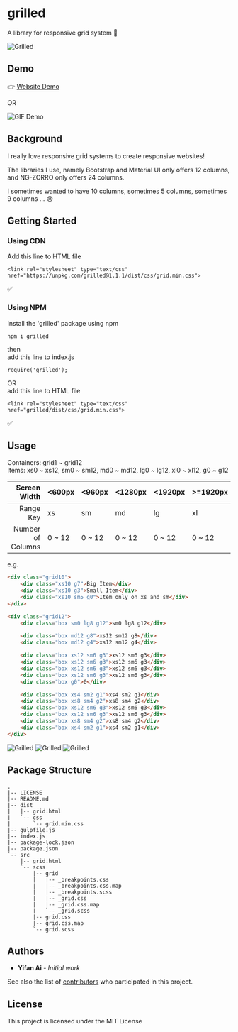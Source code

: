 # grilled

A library for responsive grid system 🏁

![Grilled](https://yifanai.s3-ap-southeast-2.amazonaws.com/grilled/grilled.jpg)

## Demo

👉 [Website Demo](https://unpkg.com/grilled@1.1.1/dist/grid.html)

OR

![GIF Demo](https://yifanai.s3-ap-southeast-2.amazonaws.com/grilled/grilled.gif)

## Background

I really love responsive grid systems to create responsive websites!

The libraries I use, namely Bootstrap and Material UI only offers 12 columns, and NG-ZORRO only offers 24 columns.

I sometimes wanted to have 10 columns, sometimes 5 columns, sometimes 9 columns ... 😞

## Getting Started

### Using CDN

Add this line to HTML file

```
<link rel="stylesheet" type="text/css" href="https://unpkg.com/grilled@1.1.1/dist/css/grid.min.css">
```

✅

### Using NPM

Install the 'grilled' package using npm

```
npm i grilled
```

then \
add this line to index.js

```
require('grilled');
```

OR \
add this line to HTML file

```
<link rel="stylesheet" type="text/css" href="grilled/dist/css/grid.min.css">
```

✅

## Usage

Containers: grid1 ~ grid12 \
Items: xs0 ~ xs12, sm0 ~ sm12, md0 ~ md12, lg0 ~ lg12, xl0 ~ xl12, g0 ~ g12

| Screen Width    |<600px|<960px|<1280px|<1920px|\>=1920px|
|----------------:|:-----|:-----|:------|:------|:--------|
|Range Key        |xs    |sm    |md     |lg     |xl       |
|Number of Columns|0 ~ 12|0 ~ 12|0 ~ 12 |0 ~ 12 |0 ~ 12   |

e.g.

```html
<div class="grid10">
	<div class="xs10 g7">Big Item</div>
	<div class="xs10 g3">Small Item</div>
	<div class="xs10 sm5 g0">Item only on xs and sm</div>
</div>
```

```html
<div class="grid12">
	<div class="box sm0 lg8 g12">sm0 lg8 g12</div>

	<div class="box md12 g8">xs12 sm12 g8</div>
	<div class="box md12 g4">xs12 sm12 g4</div>

	<div class="box xs12 sm6 g3">xs12 sm6 g3</div>
	<div class="box xs12 sm6 g3">xs12 sm6 g3</div>
	<div class="box xs12 sm6 g3">xs12 sm6 g3</div>
	<div class="box xs12 sm6 g3">xs12 sm6 g3</div>
	<div class="box g0">0</div>

	<div class="box xs4 sm2 g1">xs4 sm2 g1</div>
	<div class="box xs8 sm4 g2">xs8 sm4 g2</div>
	<div class="box xs12 sm6 g3">xs12 sm6 g3</div>
	<div class="box xs12 sm6 g3">xs12 sm6 g3</div>
	<div class="box xs8 sm4 g2">xs8 sm4 g2</div>
	<div class="box xs4 sm2 g1">xs4 sm2 g1</div>
</div>

```

![Grilled](https://yifanai.s3-ap-southeast-2.amazonaws.com/grilled/xs.jpg)
![Grilled](https://yifanai.s3-ap-southeast-2.amazonaws.com/grilled/sm.jpg)
![Grilled](https://yifanai.s3-ap-southeast-2.amazonaws.com/grilled/md.jpg)

## Package Structure

```
.
|-- LICENSE
|-- README.md
|-- dist
|   |-- grid.html
|   `-- css
|       `-- grid.min.css
|-- gulpfile.js
|-- index.js
|-- package-lock.json
|-- package.json
`-- src
    |-- grid.html
    `-- scss
        |-- grid
        |   |-- _breakpoints.css
        |   |-- _breakpoints.css.map
        |   |-- _breakpoints.scss
        |   |-- _grid.css
        |   |-- _grid.css.map
        |   `-- _grid.scss
        |-- grid.css
        |-- grid.css.map
        `-- grid.scss
```

## Authors

* **Yifan Ai** - *Initial work*

See also the list of [contributors](https://github.com/yifaneye/grilled/graphs/contributors) who participated in this project.

## License

This project is licensed under the MIT License
